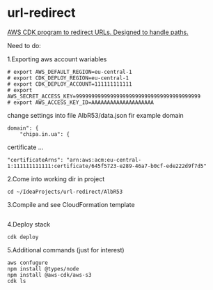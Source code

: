 # url-redirect
[AWS CDK program to redirect URLs. Designed to handle paths.](https://docs.aws.amazon.com/en_us/cdk/latest/guide/getting_started.html)

Need to do:

1.Exporting aws account wariables

```# export AWS_DEFAULT_REGION=eu-central-1
# export AWS_DEFAULT_REGION=eu-central-1
# export CDK_DEPLOY_REGION=eu-central-1
# export CDK_DEPLOY_ACCOUNT=111111111111
# export AWS_SECRET_ACCESS_KEY=9999999999999999999999999999999999999999
# export AWS_ACCESS_KEY_ID=AAAAAAAAAAAAAAAAAAAA
```
change settings into file AlbR53/data.json fir example domain
```
domain": {
    "chipa.in.ua": {
```
certificate ...
```
"certificateArns": "arn:aws:acm:eu-central-1:111111111111:certificate/645f5723-e289-46a7-b0cf-ede222d9f7d5"
```

2.Come into working dir in project

```cd ~/IdeaProjects/url-redirect/AlbR53```

3.Compile and see CloudFormation template
```npm run build;cdk synth
```

4.Deploy stack
```
cdk deploy
```
5.Additional commands (just for interest)
```
aws confugure
npm install @types/node
npm install @aws-cdk/aws-s3
cdk ls
```